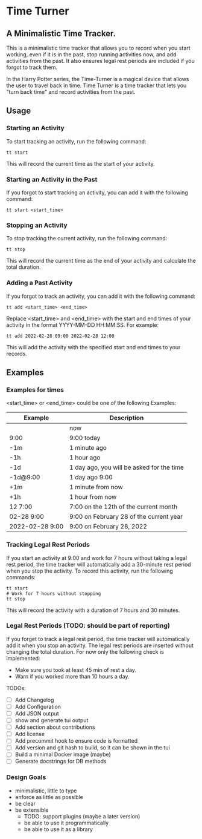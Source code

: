 Time Turner
===========

## A Minimalistic Time Tracker.

This is a minimalistic time tracker that allows you to record when you start working, even if it is in the past, stop running activities now, and add activities from the past. It also ensures legal rest periods are included if you forgot to track them.

In the Harry Potter series, the Time-Turner is a magical device that allows the user to travel back in time. Time Turner is a time tracker that lets you "turn back time" and record activities from the past.

## Usage

### Starting an Activity

To start tracking an activity, run the following command:


```
tt start
```

This will record the current time as the start of your activity.



### Starting an Activity in the Past

If you forgot to start tracking an activity, you can add it with the following command:

```
tt start <start_time>
```

### Stopping an Activity

To stop tracking the current activity, run the following command:

```
tt stop
```

This will record the current time as the end of your activity and calculate the total duration.

### Adding a Past Activity

If you forgot to track an activity, you can add it with the following command:

```
tt add <start_time> <end_time>
```

Replace <start_time> and <end_time> with the start and end times of your activity in the format YYYY-MM-DD HH:MM:SS. For example:

```
tt add 2022-02-28 09:00 2022-02-28 12:00
```

This will add the activity with the specified start and end times to your records.

## Examples

### Examples for times

<start_time> or <end_time> could be one of the following Examples:

| Example         | Description                               |
| --------------- | ----------------------------------------- |
|                 | now                                       |
| 9:00            | 9:00 today                                |
| -1m             | 1 minute ago                              |
| -1h             | 1 hour ago                                |
| -1d             | 1 day ago, you will be asked for the time |
| -1d@9:00        | 1 day ago 9:00                            |
| +1m             | 1 minute from now                         |
| +1h             | 1 hour from now                           |
| 12 7:00         | 7:00 on the 12th of the current month     |
| 02-28 9:00      | 9:00 on February 28 of the current year   |
| 2022-02-28 9:00 | 9:00 on February 28, 2022                 |


### Tracking Legal Rest Periods

If you start an activity at 9:00 and work for 7 hours without taking a legal rest period, the time tracker will automatically add a 30-minute rest period when you stop the activity. To record this activity, run the following commands:

```
tt start
# Work for 7 hours without stopping
tt stop
```

This will record the activity with a duration of 7 hours and 30 minutes.

### Legal Rest Periods (TODO: should be part of reporting)

If you forget to track a legal rest period, the time tracker will automatically add it when you stop an activity. The legal rest periods are inserted without changing the total duration. For now only the following check is implemented:

- Make sure you took at least 45 min of rest a day.
- Warn if you worked more than 10 hours a day.


TODOs:
- [ ] Add Changelog
- [ ] Add Configuration
- [ ] Add JSON output
- [ ] show and generate tui output
- [ ] Add section about contributions
- [ ] Add license
- [ ] Add precommit hook to ensure code is formatted
- [ ] Add version and git hash to build, so it can be shown in the tui
- [ ] Build a minimal Docker image (maybe)
- [ ] Generate docstrings for DB methods

### Design Goals

- minimalistic, little to type
- enforce as little as possible
- be clear
- be extensible
  - TODO: support plugins (maybe a later version)
  - be able to use it programmatically
  - be able to use it as a library
